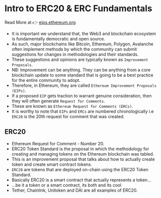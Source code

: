 # Intro to ERC20 & ERC Fundamentals

Read More at 👉 [eips.ethereum.org](https://eips.ethereum.org/EIPS/eip-20)

- It is important we understand that, the Web3 and blockchain ecosystem is fundamentally democratic and open source.
- As such, major blockchains like Bitcoin, Ethereum, Polygon, Avalanche often implement methods by which the community can submit suggestions for changes in methodologies and their standards.
- These suggestions and opinions are typically known as `Improvement Proposals`.
- NB: Improvement can be anything. They can be anything from a core blockchain update to some standard that is going to be a best practice for the entire community to adopt.
- Therefore, in Ethereum, they are called `Ethereum Improvement Proposals (EIPs)`.
- If a proposed `EIP` gets traction to warrant genuine consideration, then they will often generate `Request for Comments`.
- These are known as `Ethereum Request for Comments (ERCs)`.
- It is worthy to note that `EIPs` and `ERCs` are numbered chronologically i.e `ERC20` is the 20th request for comment that was created.

## ERC20

- Ethereum Request for Comment - Number 20.
- ERC20 Token Standard is the proposal in which the methodology for creating and managing tokens on the Ethereum blockchain was tabled.
- This is an improvement proposal that talks about how to actually create token and create smart contract tokens.
- `ERC20` are tokens that are deployed on-chain using the ERC20 Token Standard.
- Basically ERC20 is a smart contract that actually represents a token...
- ...be it a token or a smart contract, its both and its cool
- Tether, Chainlink, Unitoken and DAI are all examples of ERC20.
